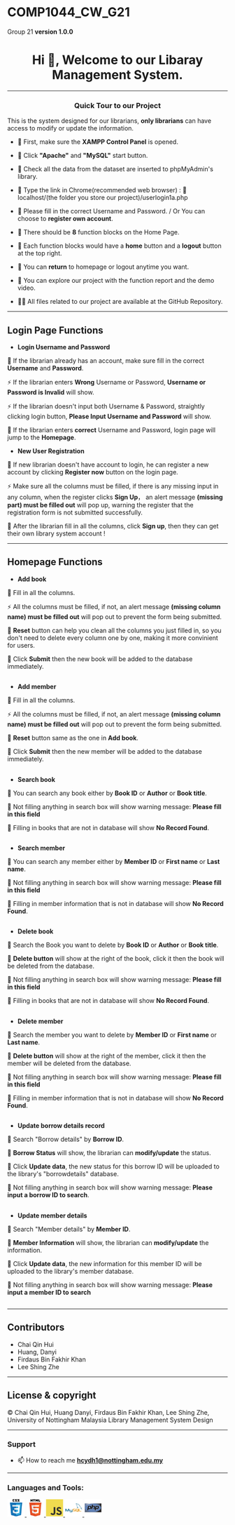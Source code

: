 # COMP1044_CW_G21
Group 21 **version 1.0.0**
<h1 align="center">Hi 👋, Welcome to our Libaray Management System.</h1>

---

<h3 align="center">Quick Tour to our Project</h3>

This is the system designed for our librarians, **only librarians** can have access to modify or update the information.

- 🔭 First, make sure the **XAMPP Control Panel** is opened.

- 🤝 Click **"Apache"** and **"MySQL"** start button.

- 👨‍ Check all the data from the dataset are inserted to phpMyAdmin's library.

- 📝 Type the link in Chrome(recommended web browser) : 💬 localhost/(the folder you store our project)/userlogin1a.php

- 👯 Please fill in the correct Username and Password. / Or You can choose to **register own account**.

- 🌱 There should be **8** function blocks on the Home Page.

- 🤝 Each function blocks would have a **home** button and a **logout** button at the top right.

- 👯 You can **return** to homepage or logout anytime you want.

- 💬 You can explore our project with the function report and the demo video.

- 👨‍💻 All files related to our project are available at the GitHub Repository.

---

## Login Page Functions

- **Login Username and Password**

👯 If the librarian already has an account, make sure fill in the correct **Username** and **Password**.

⚡ If the librarian enters **Wrong** Username or Password, **Username or Password is Invalid** will show.

⚡ If the librarian doesn't input both Username & Password, straightly clicking login button, **Please Input Username and Password** will show.

🤝 If the librarian enters **correct** Username and Password, login page will jump to the **Homepage**.

- **New User Registration**

🌱 If new librarian doesn't have account to login, he can register a new account by clicking **Register now** button on the login page. 

⚡ Make sure all the columns must be filled, if there is any missing input in any column, when the register clicks **Sign Up**， an alert message **(missing part) must be filled out** will pop up, warning the register that the registration form is not submitted successfully.

🤝 After the librarian fill in all the columns, click **Sign up**, then they can get their own library system account !

---

## Homepage Functions

- **Add book**

👨‍ Fill in all the columns.

⚡ All the columns must be filled, if not, an alert message **(missing column name) must be filled out** will pop out to prevent the form being submitted.

🤝 **Reset** button can help you clean all the columns you just filled in, so you don't need to delete every column one by one, making it more convinient for users.

👯 Click **Submit** then the new book will be added to the database immediately.

##

- **Add member**

👨‍ Fill in all the columns.

⚡ All the columns must be filled, if not, an alert message **(missing column name) must be filled out** will pop out to prevent the form being submitted.

🤝 **Reset** button same as the one in **Add book**.

👯 Click **Submit** then the new member will be added to the database immediately.

##

- **Search book**

📝 You can search any book either by **Book ID** or **Author** or **Book title**.

🔭 Not filling anything in search box will show warning message: **Please fill in this field**

👋 Filling in books that are not in database will show **No Record Found**.

##

- **Search member**

📝 You can search any member either by **Member ID** or **First name** or **Last name**.

🔭 Not filling anything in search box will show warning message: **Please fill in this field**

👋 Filling in member information that is not in database will show **No Record Found**.

##

- **Delete book**

🔭 Search the Book you want to delete by **Book ID** or **Author** or **Book title**.

💬 **Delete button** will show at the right of the book, click it then the book will be deleted from the database.

🔭 Not filling anything in search box will show warning message: **Please fill in this field**

👋 Filling in books that are not in database will show **No Record Found**.

##

- **Delete member**

🔭 Search the member you want to delete by **Member ID** or **First name** or **Last name**.

💬 **Delete button** will show at the right of the member, click it then the member will be deleted from the database.

🔭 Not filling anything in search box will show warning message: **Please fill in this field**

👋 Filling in member information that is not in database will show **No Record Found**.

##

- **Update borrow details record**

👨‍ Search "Borrow details" by **Borrow ID**.

💬 **Borrow Status** will show, the librarian can **modify/update** the status.

🤝 Click **Update data**, the new status for this borrow ID will be uploaded to the library's "borrowdetails" database.

🔭 Not filling anything in search box will show warning message: **Please input a borrow ID to search**.

##

- **Update member details**

👨‍ Search "Member details" by **Member ID**.

💬 **Member Information** will show, the librarian can **modify/update** the information.

🤝 Click **Update data**, the new information for this member ID will be uploaded to the library's member database.

🔭 Not filling anything in search box will show warning message: **Please input a member ID to search**

##

---

## Contributors

- Chai Qin Hui
- Huang, Danyi
- Firdaus Bin Fakhir Khan
- Lee Shing Zhe

---

## License & copyright
© Chai Qin Hui, Huang Danyi, Firdaus Bin Fakhir Khan, Lee Shing Zhe, University of Nottingham Malaysia Library Management System Design

---

<h3 align="left"> Support </h3>

- 📫 How to reach me **hcydh1@nottingham.edu.my**
<p align="left">
</p>

---

<h3 align="left">Languages and Tools:</h3>
<p align="left"> <a href="https://www.w3schools.com/css/" target="_blank" rel="noreferrer"> <img src="https://raw.githubusercontent.com/devicons/devicon/master/icons/css3/css3-original-wordmark.svg" alt="css3" width="40" height="40"/> </a> <a href="https://www.w3.org/html/" target="_blank" rel="noreferrer"> <img src="https://raw.githubusercontent.com/devicons/devicon/master/icons/html5/html5-original-wordmark.svg" alt="html5" width="40" height="40"/> </a> <a href="https://developer.mozilla.org/en-US/docs/Web/JavaScript" target="_blank" rel="noreferrer"> <img src="https://raw.githubusercontent.com/devicons/devicon/master/icons/javascript/javascript-original.svg" alt="javascript" width="40" height="40"/> </a> <a href="https://www.mysql.com/" target="_blank" rel="noreferrer"> <img src="https://raw.githubusercontent.com/devicons/devicon/master/icons/mysql/mysql-original-wordmark.svg" alt="mysql" width="40" height="40"/> </a> <a href="https://www.php.net" target="_blank" rel="noreferrer"> <img src="https://raw.githubusercontent.com/devicons/devicon/master/icons/php/php-original.svg" alt="php" width="40" height="40"/> </a> </p>

